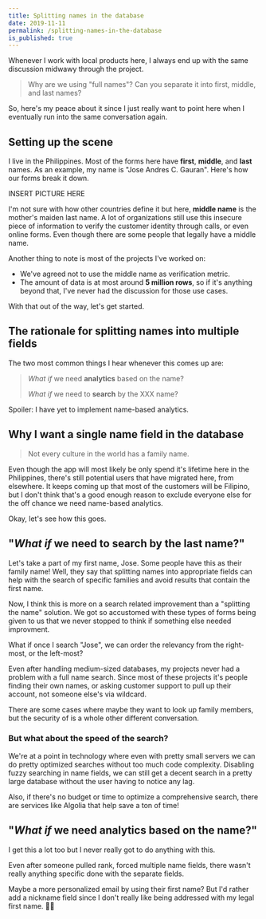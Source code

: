 ```yaml
---
title: Splitting names in the database
date: 2019-11-11
permalink: /splitting-names-in-the-database
is_published: true
---
```


Whenever I work with local products here, I always end up with the same discussion midwawy through
the project.

> Why are we using "full names"? Can you separate it into first, middle, and last names?

So, here's my peace about it since I just really want to point here when I eventually run into the
same conversation again.

<!-- more -->

## Setting up the scene
I live in the Philippines. Most of the forms here have **first**, **middle**, and **last** names. As
an example, my name is "Jose Andres C. Gauran". Here's how our forms break it down.

INSERT PICTURE HERE

I'm not sure with how other countries define it but here, **middle name** is the mother's maiden
last name. A lot of organizations still use this insecure piece of information to verify the
customer identity through calls, or even online forms. Even though there are some people that
legally have a middle name.

Another thing to note is most of the projects I've worked on:
- We've agreed not to use the middle name as verification metric.
- The amount of data is at most around **5 million rows**, so if it's anything beyond that, I've
  never had the discussion for those use cases.

With that out of the way, let's get started.

## The rationale for splitting names into multiple fields
The two most common things I hear whenever this comes up are:

> _What if_ we need **analytics** based on the name?
>
> _What if_ we need to **search** by the XXX name?

Spoiler: I have yet to implement name-based analytics.

## Why I want a single name field in the database

> Not every culture in the world has a family name.

Even though the app will most likely be only spend it's lifetime here in the Philippines, there's
still potential users that have migrated here, from elsewhere. It keeps coming up that most of the
customers will be Filipino, but I don't think that's a good enough reason to exclude everyone else
for the off chance we need name-based analytics.

Okay, let's see how this goes.

## "_What if_ we need to **search** by the last name?"
Let's take a part of my first name, Jose. Some people have this as their family name! Well, they say
that splitting names into appropriate fields can help with the search of specific families and avoid
results that contain the first name.

Now, I think this is more on a search related improvement than a "splitting the name" solution. We
got so accustomed with these types of forms being given to us that we never stopped to think if
something else needed improvment.

What if once I search "Jose", we can order the relevancy from the right-most, or the left-most?

Even after handling medium-sized databases, my projects never had a problem with a full name search.
Since most of these projects it's people finding their own names, or asking customer support to pull
up their account, not someone else's via wildcard.

There are some cases where maybe they want to look up family members, but the security of is a whole
other different conversation.

### But what about the speed of the search?
We're at a point in technology where even with pretty small servers we can do pretty optimized
searches without too much code complexity. Disabling fuzzy searching in name fields, we can still
get a decent search in a pretty large database without the user having to notice any lag.

Also, if there's no budget or time to optimize a comprehensive search, there are services like
Algolia that help save a ton of time!


## "_What if_ we need **analytics** based on the name?"
I get this a lot too but I never really got to do anything with this.

Even after someone pulled rank, forced multiple name fields, there wasn't really anything specific
done with the separate fields.

Maybe a more personalized email by using their first name? But I'd rather add a nickname field since
I don't really like being addressed with my legal first name. 🤷‍♀️